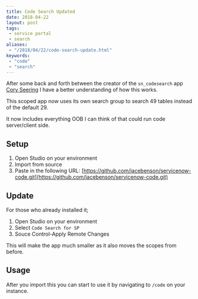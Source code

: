 ```yaml
---
title: Code Search Updated
date: 2018-04-22
layout: post
tags:
 - service portal
 - search
aliases: 
 - "/2018/04/22/code-search-update.html"
keywords:
 - "code"
 - "search"
---
```


After some back and forth between the creator of the `sn_codesearch` app [Cory Seering](https://community.servicenow.com/community?id=community_user_profile&user=bf225e65dbd81fc09c9ffb651f9619d6) I have a better understanding of how this works.

This scoped app now uses its own search group to search 49 tables instead of the default 29.  

It now includes everything OOB I can think of that could run code server/client side.  

<!--more-->

## Setup

  1. Open Studio on your environment
  1. Import from source
  1. Paste in the following URL: [https://github.com/jacebenson/servicenow-code.git](https://github.com/jacebenson/servicenow-code.git)

## Update

  For those who already installed it;

  1. Open Studio on your environment
  1. Select `Code Search for SP`
  1. Souce Control-Apply Remote Changes

  This will make the app much smaller as it also moves the scopes from before.

## Usage

After you import this you can start to use it by navigating to `/code` on your instance.
